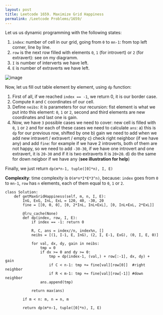 ```yaml
---
layout: post
title: Leetcode 1659. Maximize Grid Happiness
permalink: /Leetcode Problems/1659/
---
```


Let us us dynamic programming with the following states: 

1. `index`: number of cell in our grid, going from `0` to `mn-1`: from top left corner, line by line.
2. `row` is the next row filled with elements `0`, `1` (for introvert) or `2` (for extravert): see on my diagramm.
3. `I` is number of interverts we have left.
4. `E` is number of extraverts we have left.

![image](https://assets.leetcode.com/users/images/a10b0765-81a5-472f-8628-9c655af6963f_1605440100.401795.png)


Now, let us fill out table element by element, using `dp` function:

1. First of all, if we reached `index == -1`, we return 0, it is our border case.
2. Compute `R` and `C` coordinates of our cell.
3. Define `neibs`: it is parameters for our recursion: fist element is what we put into this element: `0`, `1` or `2`, second and third elements are new coordinates and last one is gain.
4. Now, we have `3` possible cases we need to cover: new cell is filled with `0`, `1` or `2` and for each of these cases we need to calculate `ans`:
a) this is `dp` for our previous row, shifted by one
b) gain we need to add when we add new intravert / extravert / empty
c) check right neighbor (if we have any) and add `fine`: for example if we have 2 introverts, both of them are not happy, so we need to add `-30-30`, if we have one introvert and one extravert, it is `20-30` and if it is two extraverts it is `20+20`.
d) do the same for down neigbor if we have any (**see illustration for help**)

Finally, we just return `dp(m*n-1, tuple([0]*n), I, E)`

**Complexity**: time complexity is `O(m*n*I*E*3^n)`, because: `index` goes from `0` to `mn-1`, `row` has `n` elements, each of them equal to `0`, `1` or `2`.

```
class Solution:
    def getMaxGridHappiness(self, m, n, I, E):
        InG, ExG, InL, ExL = 120, 40, -30, 20
        fine = [[0, 0, 0], [0, 2*InL, InL+ExL], [0, InL+ExL, 2*ExL]]
        
        @lru_cache(None)
        def dp(index, row, I, E):
            if index == -1: return 0

            R, C, ans = index//n, index%n, []
            neibs = [(1, I-1, E, InG), (2, I, E-1, ExG), (0, I, E, 0)]  
            
            for val, dx, dy, gain in neibs:
                tmp = 0
                if dx >= 0 and dy >= 0:
                    tmp = dp(index-1, (val,) + row[:-1], dx, dy) + gain
                    if C < n-1: tmp += fine[val][row[0]]  #right neighbor
                    if R < m-1: tmp += fine[val][row[-1]] #down neighbor
                ans.append(tmp)

            return max(ans)
        
        if m < n: m, n = n, m
            
        return dp(m*n-1, tuple([0]*n), I, E)
```